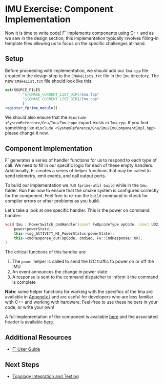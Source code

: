 # IMU Exercise: Component Implementation

Now it is time to write code! F´ implements components using C++ and as we saw in the design section, this
implementation typically involves filling-in template files allowing us to focus on the specific challenges at-hand.

## Setup

Before proceeding with implementation, we should add our `Imu.cpp` file created in the design step to the
`CMakeLists.txt` file in the `Imu` directory.  The new `CMakeList.txt` file should look like this:

```cmake
set(SOURCE_FILES
        "${CMAKE_CURRENT_LIST_DIR}/Imu.fpp"
        "${CMAKE_CURRENT_LIST_DIR}/Imu.cpp"
        )
register_fprime_module()
```

We should also ensure that the `#include <SystemReference/Gnu/Imu/Imu.hpp>` import exists in `Imu.cpp`.  If you find
something like `#include <SystemReference/Gnu/Imu/ImuComponentImpl.hpp>` please change it now.

## Component Implementation

F´ generates a series of handler functions for us to respond to each type of call. We need to fill in our specific logic
for each of these empty handlers. Additionally, F´ creates a series of helper functions that may be called to send
telemetry, emit events, and call output ports.

To build our implementation we run `fprime-util build` while in the `Imu` folder. Run this now to ensure that the cmake
system is configured correctly for the component. Feel free to re-run the `build` command to check for compiler errors
or other problems as you build.

Let's take a look at one specific handler.  This is the power on command handler:

```C++
void Imu ::PowerSwitch_cmdHandler(const FwOpcodeType opCode, const U32 cmdSeq, PowerState powerState) {
    power(powerState);
    this->log_ACTIVITY_HI_PowerStatus(powerState);
    this->cmdResponse_out(opCode, cmdSeq, Fw::CmdResponse::OK);
}
```

The critical functions of this handler are:
1. The `power` helper is called to send the I2C traffic to power on or off the IMU
2. An event announces the change in power state
3. A response is sent to the command dispatcher to inform it the command is complete

**Note:** some helper functions for working with the specifics of the Imu are available in [Appendix I](./appendix-1.md)
and are useful for developers who are less familiar with C++ and working with hardware. Feel-free to use these helpers
in your code, or write your own!

A full implementation of the component is available [here](../../SystemReference/Gnc/Imu/Imu.cpp) and the associated
header is available [here](../../SystemReference/Gnc/Imu/Imu.hpp).

## Additional Resources
- [F´ User Guide](https://nasa.github.io/fprime/UsersGuide/guide.html)

## Next Steps
- [Topology Integration and Testing](./topology-integration.md)




